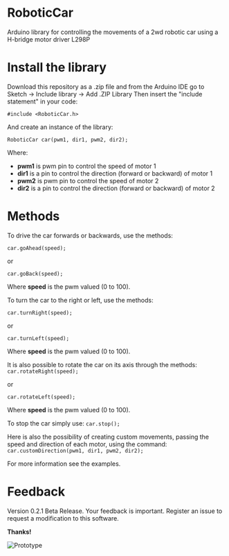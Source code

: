 # RoboticCar
Arduino library for controlling the movements of a 2wd robotic car using a H-bridge motor driver L298P


# Install the library

Download this repository as a .zip file and from the Arduino IDE go to Sketch -> Include library -> Add .ZIP Library
Then insert the "include statement" in your code:

``#include <RoboticCar.h>`` 

And create an instance of the library:

``RoboticCar car(pwm1, dir1, pwm2, dir2);``

Where:
- **pwm1** is pwm pin to control the speed of motor 1
- **dir1** is a pin to control the direction (forward or backward) of motor 1
- **pwm2** is pwm pin to control the speed of motor 2
- **dir2** is a pin to control the direction (forward or backward) of motor 2

# Methods

To drive the car forwards or backwards, use the methods:

``car.goAhead(speed);``

or

``car.goBack(speed);``

Where **speed** is the pwm valued (0 to 100). 


To turn the car to the right or left, use the methods:

``car.turnRight(speed);``

or

``car.turnLeft(speed);``

Where **speed** is the pwm valued (0 to 100).


It is also possible to rotate the car on its axis through the methods:
``car.rotateRight(speed);``

or

``car.rotateLeft(speed);``

Where **speed** is the pwm valued (0 to 100).


To stop the car simply use: 
``car.stop();``


Here is also the possibility of creating custom movements, passing the speed and direction of each motor, using the command: 
``car.customDirection(pwm1, dir1, pwm2, dir2);``

For more information see the examples.

# Feedback
Version 0.2.1 Beta Release.
Your feedback is important. Register an issue to request a modification to this software. 

**Thanks!**

![Prototype](https://i.pinimg.com/originals/21/d9/9a/21d99a0a7d1632182bb15655a5ae921f.jpg)
